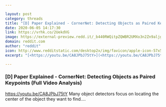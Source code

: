 ```yaml
---

layout: post
category: threads
title: "[D] Paper Explained - CornerNet: Detecting Objects as Paired Keypoints (Full Video Analysis)"
date: 2020-06-05 14:17:30
link: https://vrhk.co/2UekdVG
image: https://external-preview.redd.it/_b440RWQitpZQWBR2UMXo3n2Zn9aljg-fJZJjxcv92Y.jpg?width=480&height=251.308900524&auto=webp&crop=480:251.308900524,smart&s=5a53d4331716d6fa1878cd9ff79376ce6012a65a
domain: reddit.com
author: "reddit"
icon: http://www.redditstatic.com/desktop2x/img/favicon/apple-icon-57x57.png
excerpt: "[<https://youtu.be/CA8JPbJ75tY>](<https://youtu.be/CA8JPbJ75tY>) Many object detectors focus on locating the center of the object they want to find...."

---
```


### [D] Paper Explained - CornerNet: Detecting Objects as Paired Keypoints (Full Video Analysis)

[<https://youtu.be/CA8JPbJ75tY>](<https://youtu.be/CA8JPbJ75tY>) Many object detectors focus on locating the center of the object they want to find....